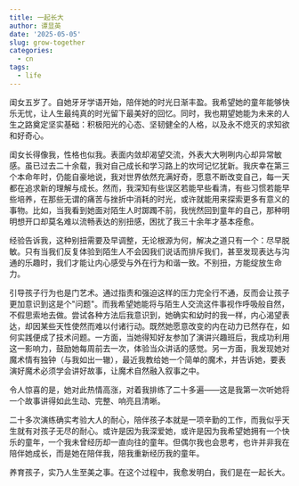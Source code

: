 ```yaml
---
title: 一起长大
author: 谭显英
date: '2025-05-05'
slug: grow-together
categories:
  - cn
tags:
  - life
---
```


闺女五岁了。自她牙牙学语开始，陪伴她的时光日渐丰盈。我希望她的童年能够快乐无忧，让人生最纯真的时光留下最美好的回忆。同时，我也期望她能为未来的人生之路奠定坚实基础：积极阳光的心态、坚韧健全的人格，以及永不熄灭的求知欲和好奇心。

闺女长得像我，性格也似我。表面内敛却渴望交流，外表大大咧咧内心却异常敏感。虽已过去二十余载，我对自己成长和学习路上的坎坷记忆犹新。我庆幸在第三个本命年时，仍能自豪地说，我对世界依然充满好奇，愿意不断改变自己，每一天都在追求新的理解与成长。然而，我深知有些误区若能早些看清，有些习惯若能早些培养，在那些无谓的痛苦与挫折中消耗的时光，或许就能用来探索更多有意义的事物。比如，当我看到她面对陌生人时踯躅不前，我恍然回到童年的自己，那种明明想开口却莫名难以流畅表达的别扭感，困扰了我三十余年才基本痊愈。

经验告诉我，这种别扭需要及早调整，无论根源为何，解决之道只有一个：尽早脱敏。只有当我们反复体验到陌生人不会因我们说话而排斥我们，甚至发现表达与沟通的乐趣时，我们才能让内心感受与外在行为和谐一致。不别扭，方能绽放生命力。

引导孩子行为也是门艺术。通过指责和强迫这样的压力完全行不通，反而会让孩子更加意识到这是个"问题"。而我希望她能将与陌生人交流这件事视作呼吸般自然，不假思索地去做。尝试各种方法后我意识到，她确实和幼时的我一样，内心渴望表达，却因某些天性使然而难以付诸行动。既然她愿意改变的内在动力已然存在，如何实践便成了技术问题。一方面，当她得知好友参加了演讲兴趣班后，我成功利用这一影响力，鼓励她每周前去一次，体验当众讲话的感觉。另一方面，我发现她对魔术情有独钟（与我如出一辙），最近我教给她一个简单的魔术，并告诉她，要表演好魔术必须学会讲好故事，让魔术自然融入叙事之中。

令人惊喜的是，她对此热情高涨，对着我排练了二十多遍——这是我第一次听她将一个故事讲得如此生动、完整、响亮且清晰。

二十多次演练确实考验大人的耐心，陪伴孩子本就是一项辛勤的工作，而我似乎天生就有对孩子无尽的耐心。或许是因为我深爱她，或许是因为我希望她拥有一个快乐的童年，一个我未曾经历却一直向往的童年。但偶尔我也会思考，也许并非我在陪伴她成长，而是她在陪伴我，陪我重新经历我的童年。

养育孩子，实乃人生至美之事。在这个过程中，我愈发明白，我们是在一起长大。
